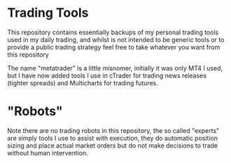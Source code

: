 # Trading Tools

This repository contains essentially backups of my personal trading tools used in my daily trading, and whilst is not intended to be generic tools or to provide a public trading strategy feel free to take whatever you want from this repository

The name "metatrader" is a little misnomer, initially it was only MT4 I used, but I have now added tools I use in cTrader for trading news releases (tighter spreads) and Multicharts for trading futures.

# "Robots"

Note there are no trading robots in this repository, the so called "experts" are simply tools I use to assist with execution, they do automatic position sizing and place actual market orders but do not make decisions to trade without human intervention.


